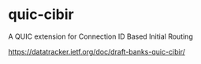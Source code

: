 # quic-cibir
A QUIC extension for Connection ID Based Initial Routing

https://datatracker.ietf.org/doc/draft-banks-quic-cibir/
